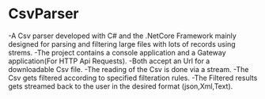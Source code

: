 # CsvParser

-A Csv parser developed with C# and the .NetCore Framework mainly designed for parsing and filtering 
large files with lots of records using strems.
-The project contains a console application and a Gateway application(For HTTP Api Requests). 
-Both accept an Url for a downloadable Csv file.
-The reading of the Csv is done via a stream.
-The Csv gets filtered according to specified filteration rules.
-The Filtered results gets streamed back to the user in the desired format (json,Xml,Text).
